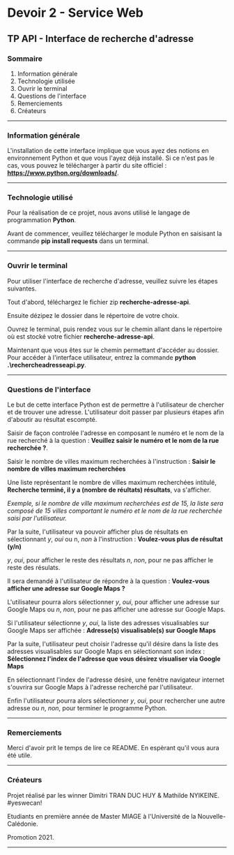 # Devoir 2 - Service Web

## TP API - Interface de recherche d'adresse 

### Sommaire 

1. Information générale
2. Technologie utilisée
3. Ouvrir le terminal 
4. Questions de l'interface
5. Remerciements 
6. Créateurs 

----
### Information générale

L'installation de cette interface implique que vous ayez des notions en environnement Python et que vous l'ayez déjà installé.
Si ce n'est pas le cas, vous pouvez le télécharger à partir du site officiel : <strong>https://www.python.org/downloads/</strong>.

----
### Technologie utilisé

Pour la réalisation de ce projet, nous avons utilisé le langage de programmation <strong>Python</strong>. 

Avant de commencer, veuillez télécharger le module Python en saisisant la commande <strong>pip install requests</strong> dans un terminal.

----
### Ouvrir le terminal 

Pour utiliser l'interface de recherche d'adresse, veuillez suivre les étapes suivantes. 

Tout d'abord, téléchargez le fichier zip <strong>recherche-adresse-api</strong>. 

Ensuite dézipez le dossier dans le répertoire de votre choix. 

Ouvrez le terminal, puis rendez vous sur le chemin allant dans le répertoire où est stocké votre fichier <strong>recherche-adresse-api</strong>.

Maintenant que vous êtes sur le chemin permettant d'accéder au dossier. Pour accéder à l'interface utilisateur, entrez la commande <strong>python .\rechercheadresseapi.py</strong>. 

----
### Questions de l'interface

Le but de cette interface Python est de permettre à l'utilisateur de chercher et de trouver une adresse. 
L'utilisateur doit passer par plusieurs étapes afin d'aboutir au résultat escompté. 

Saisir de façon controlée l'adresse en composant le numéro et le nom de la rue recherché à la question : <strong>Veuillez saisir le numéro et le nom de la rue recherchée ?</strong>. 

Saisir le nombre de villes maximum recherchées à l'instruction : <strong>Saisir le nombre de villes maximum recherchées</strong> 

Une liste représentant le nombre de villes maximum recherchées intitulé, <strong>Recherche terminé, il y a (nombre de réultats) résultats</strong>, va s'afficher.

<i>Exemple, si le nombre de ville maximum recherchées est de 15, la liste sera composé de 15 villes comportant le numéro et le nom de la rue recherchée saisi par l'utilisateur.</i> 

Par la suite, l'utilisateur va pouvoir afficher plus de résultats en sélectionnant <i>y</i>, <i>oui</i>  ou n, <i>non</i> à l'instruction : <strong>Voulez-vous plus de résultat (y/n)</strong>

<i>y</i>, <i>oui</i>, pour afficher le reste des résultats
<i>n</i>, <i>non</i>, pour ne pas afficher le reste des résulats.  

Il sera demandé à l'utilisateur de répondre à la question : <strong>Voulez-vous afficher une adresse sur Google Maps ? </strong>

L'utilisateur pourra alors sélectionner <i>y</i>, <i>oui</i>, pour afficher une adresse sur Google Maps ou <i>n</i>, <i>non</i>, pour ne pas afficher une adresse sur Google Maps.  

Si l'utilisateur sélectionne <i>y</i>, <i>oui</i>, la liste des adresses visualisables sur Google Maps ser affichée : <strong>Adresse(s) visualisable(s) sur Google Maps</strong>

Par la suite, l'utilisateur peut choisir l'adresse qu'il désire dans la liste des adresses visualisables sur Google Maps en sélectionnant son index : <strong>Sélectionnez l'index de l'adresse que vous désirez visualiser via Google Maps</strong> 
 
En sélectionnant l'index de l'adresse désiré, une fenêtre navigateur internet s'ouvrira sur Google Maps à l'adresse recherché par l'utilisateur.   

Enfin l'utilisateur pourra alors sélectionner <i>y</i>, <i>oui</i>, pour rechercher une autre adresse ou <i>n</i>, <i>non</i>, pour terminer le programme Python.  

----
### Remerciements 

Merci d'avoir prit le temps de lire ce README. En espèrant qu'il vous aura été utile. 

----
### Créateurs

Projet réalisé par les winner Dimitri TRAN DUC HUY & Mathilde NYIKEINE. #yeswecan!

Etudiants en première année de Master MIAGE à l'Université de la Nouvelle-Calédonie.

Promotion 2021.

---